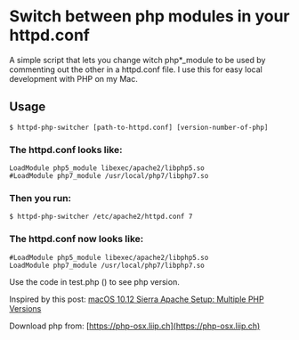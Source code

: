 # Switch between php modules in your httpd.conf

A simple script that lets you change witch php*_module to be used by commenting out the other in a httpd.conf file. I use this for easy local development with PHP on my Mac.

## Usage

```
$ httpd-php-switcher [path-to-httpd.conf] [version-number-of-php]
```

### The httpd.conf looks like:

```
LoadModule php5_module libexec/apache2/libphp5.so
#LoadModule php7_module /usr/local/php7/libphp7.so
```

### Then you run:

```
$ httpd-php-switcher /etc/apache2/httpd.conf 7
```

### The httpd.conf now looks like:

```
#LoadModule php5_module libexec/apache2/libphp5.so
LoadModule php7_module /usr/local/php7/libphp7.so
```

Use the code in test.php (<?php phpinfo(); ?>) to see php version.

Inspired by this post: [macOS 10.12 Sierra Apache Setup: Multiple PHP Versions](https://getgrav.org/blog/macos-sierra-apache-multiple-php-versions)

Download php from: [https://php-osx.liip.ch](https://php-osx.liip.ch)

